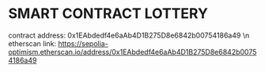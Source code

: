 # SMART CONTRACT LOTTERY
contract address: 0x1EAbdedf4e6aAb4D1B275D8e6842b00754186a49 \n
etherscan link: https://sepolia-optimism.etherscan.io/address/0x1EAbdedf4e6aAb4D1B275D8e6842b00754186a49
